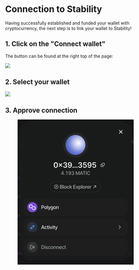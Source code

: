 # Connection to Stability

Having successfully established and funded your wallet with cryptocurrency, the next step is to link your wallet to Stability!

## 1. Click on the "Connect wallet" <a href="#id-1.-click-on-the-connect-wallet" id="id-1.-click-on-the-connect-wallet"></a>

The button can be found at the right top of the page:

![](https://files.gitbook.com/v0/b/gitbook-x-prod.appspot.com/o/spaces%2F0vA1IaKR4DsRDmUf5J98%2Fuploads%2FktzlAA5KxLBLPdKw6Otj%2FScreenshot%202024-02-25%20at%2013.57.53.png?alt=media\&token=b43ea84c-086a-4cb1-8f04-281a92130310)

## 2. Select your wallet <a href="#id-2.-select-your-wallet" id="id-2.-select-your-wallet"></a>

![](https://files.gitbook.com/v0/b/gitbook-x-prod.appspot.com/o/spaces%2F0vA1IaKR4DsRDmUf5J98%2Fuploads%2FJwo64mzObw4zrd2clRjF%2FScreenshot%202024-02-25%20at%2014.00.04.png?alt=media\&token=58558b0f-28ee-42f6-a4d6-b0056253885b)

## 3. Approve connection

<div align="left">

<figure><img src="../.gitbook/assets/Screenshot 2024-02-25 at 14.02.40.png" alt="" width="374"><figcaption></figcaption></figure>

</div>
